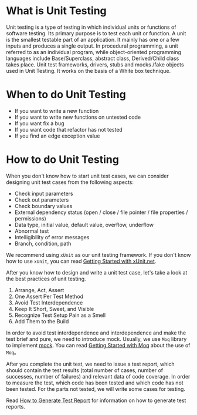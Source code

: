 # What is Unit Testing
Unit testing is a type of testing in which individual units or functions of software testing. Its primary purpose is to test each unit or function. A unit is the smallest testable part of an application. It mainly has one or a few inputs and produces a single output. In procedural programming, a unit referred to as an individual program, while object-oriented programming languages include Base/Superclass, abstract class, Derived/Child class takes place. Unit test frameworks, drivers, stubs and mocks /fake objects used in Unit Testing. It works on the basis of a White box technique.

# When to do Unit Testing
- If you want to write a new function
- If you want to write new functions on untested code
- If you want fix a bug
- If you want code that refactor has not tested
- If you find an edge exception value

# How to do Unit Testing
When you don't know how to start unit test cases, we can consider designing unit test cases from the following aspects:
- Check input parameters
- Check out parameters
- Check boundary values
- External dependency status (open / close / file pointer / file properties / permissions)
- Data type, initial value, default value, overflow, underflow
- Abnormal test
- Intelligibility of error messages
- Branch, condition, path

We recommend using `xUnit` as our unit testing framework. If you don't know how to use `xUnit`, you can read [Getting Started with xUnit.net](https://dev.azure.com/Comm100/Auto%20Coding/_wiki/wikis/Auto-Coding.wiki/979/Getting-Started-with-xUnit.net).

After you know how to design and write a unit test case, let's take a look at the best practices of unit testing.
1. Arrange, Act, Assert
2. One Assert Per Test Method
3. Avoid Test Interdependence
4. Keep It Short, Sweet, and Visible
5. Recognize Test Setup Pain as a Smell
6. Add Them to the Build

In order to avoid test interdependence and interdependence and make the test brief and pure, we need to introduce mock. Usually, we use `Moq` library to implement [mock](https://dev.azure.com/Comm100/Auto%20Coding/_wiki/wikis/Auto-Coding.wiki/998/What-is-Mock). You can read [Getting Started with Moq](https://dev.azure.com/Comm100/Auto%20Coding/_wiki/wikis/Auto-Coding.wiki/984/Getting-Started-with-Moq) about the use of `Moq`。

After you complete the unit test, we need to issue a test report, which should contain the test results (total number of cases, number of successes, number of failures) and relevant data of code coverage. In order to measure the test, which code has been tested and which code has not been tested. For the parts not tested, we will write some cases for testing.

Read [How to Generate Test Report](https://dev.azure.com/Comm100/Auto%20Coding/_wiki/wikis/Auto-Coding.wiki/987/Getting-Started-with-Code-Coverage) for information on how to generate test reports.
